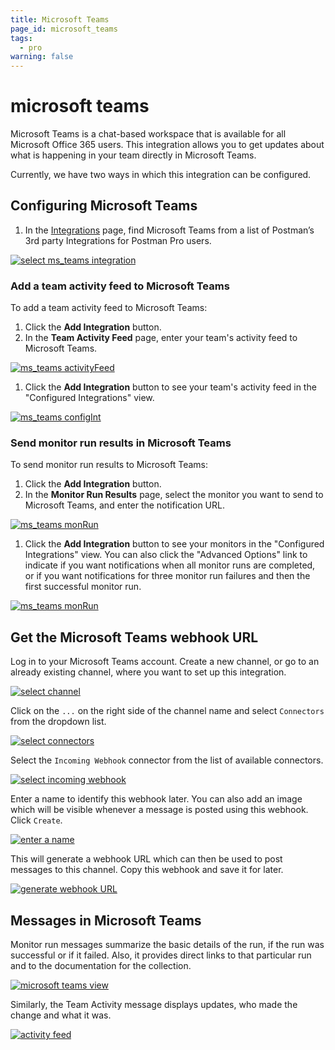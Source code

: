 ```yaml
---
title: Microsoft Teams
page_id: microsoft_teams
tags:
  - pro
warning: false
---
```


# microsoft teams

Microsoft Teams is a chat-based workspace that is available for all Microsoft Office 365 users. This integration allows you to get updates about what is happening in your team directly in Microsoft Teams.

Currently, we have two ways in which this integration can be configured.

## Configuring Microsoft Teams

1. In the [Integrations](https://go.postman.co/workspaces) page, find Microsoft Teams from a list of Postman’s 3rd party Integrations for Postman Pro users.

[![select ms\_teams integration](https://s3.amazonaws.com/postman-static-getpostman-com/postman-docs/WS-integrations-msTeam.png)](https://s3.amazonaws.com/postman-static-getpostman-com/postman-docs/WS-integrations-msTeam.png)

### Add a team activity feed to Microsoft Teams

To add a team activity feed to Microsoft Teams:

1. Click the **Add Integration** button.
2. In the **Team Activity Feed** page, enter your team's activity feed to Microsoft Teams.

[![ms\_teams activityFeed](https://s3.amazonaws.com/postman-static-getpostman-com/postman-docs/WS-integration-msTeam-teamactivityfeed.png)](https://s3.amazonaws.com/postman-static-getpostman-com/postman-docs/WS-integration-msTeam-teamactivityfeed.png)

1. Click the **Add Integration** button to see your team's activity feed in the "Configured Integrations" view.

[![ms\_teams configInt](https://s3.amazonaws.com/postman-static-getpostman-com/postman-docs/WS-integration-msTeams-confIntegration.png)](https://s3.amazonaws.com/postman-static-getpostman-com/postman-docs/WS-integration-msTeams-confIntegration.png)

### Send monitor run results in Microsoft Teams

To send monitor run results to Microsoft Teams:

1. Click the **Add Integration** button.
2. In the **Monitor Run Results** page, select the monitor you want to send to Microsoft Teams, and enter the notification URL.

[![ms\_teams monRun](https://s3.amazonaws.com/postman-static-getpostman-com/postman-docs/WS-integration-msTeams-monRun.png)](https://s3.amazonaws.com/postman-static-getpostman-com/postman-docs/WS-integration-msTeams-monRun.png)

1. Click the **Add Integration** button to see your monitors in the "Configured Integrations" view. You can also click the "Advanced Options" link to indicate if you want notifications when all monitor runs are completed, or if you want notifications for three monitor run failures and then the first successful monitor run.

[![ms\_teams monRun](https://s3.amazonaws.com/postman-static-getpostman-com/postman-docs/WS-microsoft-teams-monitorruns.png)](https://s3.amazonaws.com/postman-static-getpostman-com/postman-docs/WS-microsoft-teams-monitorruns.png)

## Get the Microsoft Teams webhook URL

Log in to your Microsoft Teams account. Create a new channel, or go to an already existing channel, where you want to set up this integration.

[![select channel](https://s3.amazonaws.com/postman-static-getpostman-com/postman-docs/59031183.png)](https://s3.amazonaws.com/postman-static-getpostman-com/postman-docs/59031183.png)

Click on the `...` on the right side of the channel name and select `Connectors` from the dropdown list.

[![select connectors](https://s3.amazonaws.com/postman-static-getpostman-com/postman-docs/59031299.png)](https://s3.amazonaws.com/postman-static-getpostman-com/postman-docs/59031299.png)

Select the `Incoming Webhook` connector from the list of available connectors.

[![select incoming webhook](https://s3.amazonaws.com/postman-static-getpostman-com/postman-docs/59031428.png)](https://s3.amazonaws.com/postman-static-getpostman-com/postman-docs/59031428.png)

Enter a name to identify this webhook later. You can also add an image which will be visible whenever a message is posted using this webhook. Click `Create`.

[![enter a name](https://s3.amazonaws.com/postman-static-getpostman-com/postman-docs/59031665.png)](https://s3.amazonaws.com/postman-static-getpostman-com/postman-docs/59031665.png)

This will generate a webhook URL which can then be used to post messages to this channel. Copy this webhook and save it for later.

[![generate webhook URL](https://s3.amazonaws.com/postman-static-getpostman-com/postman-docs/59032020.png)](https://s3.amazonaws.com/postman-static-getpostman-com/postman-docs/59032020.png)

## Messages in Microsoft Teams

Monitor run messages summarize the basic details of the run, if the run was successful or if it failed. Also, it provides direct links to that particular run and to the documentation for the collection.

[![microsoft teams view](https://s3.amazonaws.com/postman-static-getpostman-com/postman-docs/59034537.png)](https://s3.amazonaws.com/postman-static-getpostman-com/postman-docs/59034537.png)

Similarly, the Team Activity message displays updates, who made the change and what it was.

[![activity feed](https://s3.amazonaws.com/postman-static-getpostman-com/postman-docs/59034618.png)](https://s3.amazonaws.com/postman-static-getpostman-com/postman-docs/59034618.png)


